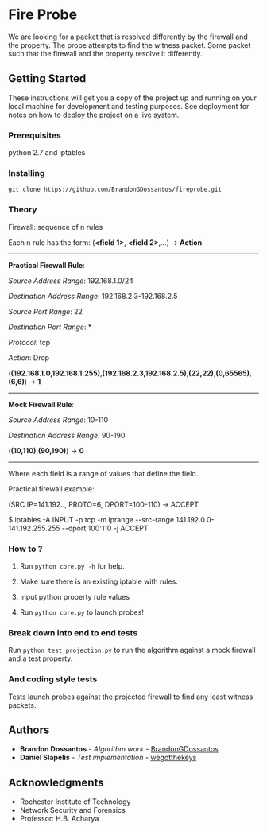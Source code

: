 # Fire Probe

We are looking for a packet that is resolved differently by the firewall and the property.
The probe attempts to find the witness packet. Some packet such that the firewall and the property resolve it differently.

## Getting Started

These instructions will get you a copy of the project up and running on your local machine for development and testing purposes. See deployment for notes on how to deploy the project on a live system.

### Prerequisites

python 2.7 and iptables 

### Installing

`git clone https://github.com/BrandonGDossantos/fireprobe.git`

### Theory

Firewall: sequence of n rules

Each n rule has the form: (**<field 1>**, **<field 2>**,...) -> **Action**
______________________________________________________________________________________________________________

**Practical Firewall Rule**:

*Source Address Range*: 192.168.1.0/24

*Destination Address Range*: 192.168.2.3-192.168.2.5

*Source Port Range*: 22

*Destination Port Range*: *

*Protocol*: tcp

*Action*: Drop

(**(192.168.1.0,192.168.1.255)**,**(192.168.2.3,192.168.2.5)**,**(22,22)**,**(0,65565)**,**(6,6)**) -> **1**
______________________________________________________________________________________________________________
**Mock Firewall Rule**:

*Source Address Range*: 10-110

*Destination Address Range*: 90-190

(**(10,110)**,**(90,190)**) -> **0**

______________________________________________________________________________________________________________




Where each field is a range of values that define the field. 


Practical firewall example:


(SRC IP=141.192.*.*, PROTO=6, DPORT=100-110) -> ACCEPT

$ iptables -A INPUT -p tcp -m iprange --src-range 141.192.0.0-141.192.255.255 --dport 100:110 -j ACCEPT


### How to ?

1. Run `python core.py -h` for help. 

2. Make sure there is an existing iptable with rules. 

3. Input python property rule values

4. Run `python core.py` to launch probes!

### Break down into end to end tests

Run `python test_projection.py` to run the algorithm against a mock firewall and a test property. 

### And coding style tests

Tests launch probes against the projected firewall to find any least witness packets. 

## Authors

* **Brandon Dossantos** - *Algorithm work* - [BrandonGDossantos](https://github.com/BrandonGDossantos)
* **Daniel Slapelis** - *Test implementation* - [wegotthekeys](https://github.com/wegotthekeys)

## Acknowledgments

* Rochester Institute of Technology 
* Network Security and Forensics
* Professor: H.B. Acharya


